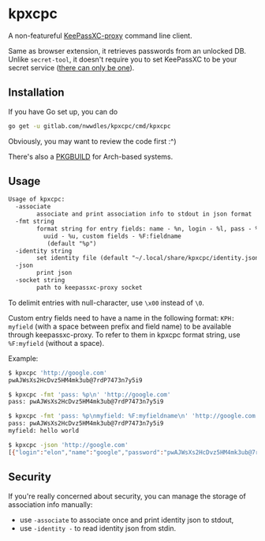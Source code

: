 # kpxcpc

A non-featureful [KeePassXC-proxy](https://github.com/keepassxreboot/keepassxc-browser/blob/develop/keepassxc-protocol.md) command line client.

Same as browser extension, it retrieves passwords from an unlocked DB. Unlike `secret-tool`, it doesn't require you to set KeePassXC to be your secret service ([there can only be one](https://github.com/keepassxreboot/keepassxc/issues/3945)).

## Installation

If you have Go set up, you can do

```sh
go get -u gitlab.com/nwwdles/kpxcpc/cmd/kpxcpc
```

Obviously, you may want to review the code first :^)

There's also a [PKGBUILD](meta/PKGBUILD) for Arch-based systems.

## Usage

```txt
Usage of kpxcpc:
  -associate
        associate and print association info to stdout in json format
  -fmt string
        format string for entry fields: name - %n, login - %l, pass - %p,
          uuid - %u, custom fields - %F:fieldname
           (default "%p")
  -identity string
        set identity file (default "~/.local/share/kpxcpc/identity.json")
  -json
        print json
  -socket string
        path to keepassxc-proxy socket
```

To delimit entries with null-character, use `\x00` instead of `\0`.

Custom entry fields need to have a name in the following format: `KPH: myfield` (with a space between prefix and field name) to be available through keepassxc-proxy. To refer to them in kpxcpc format string, use `%F:myfield` (without a space).

Example:

```sh
$ kpxcpc 'http://google.com'
pwAJWsXs2HcDvz5HM4mk3ub@7rdP7473n7y5i9

$ kpxcpc -fmt 'pass: %p\n' 'http://google.com'
pass: pwAJWsXs2HcDvz5HM4mk3ub@7rdP7473n7y5i9

$ kpxcpc -fmt 'pass: %p\nmyfield: %F:myfieldname\n' 'http://google.com'
pass: pwAJWsXs2HcDvz5HM4mk3ub@7rdP7473n7y5i9
myfield: hello world

$ kpxcpc -json 'http://google.com'
[{"login":"elon","name":"google","password":"pwAJWsXs2HcDvz5HM4mk3ub@7rdP7473n7y5i9","uuid":"d1e6cba53ad04e8fb23f2991c160ce5a","stringFields":[{"KPH: myfieldname":"hello world"}]}]
```

## Security

If you're really concerned about security, you can manage the storage of association info manually:

- use `-associate` to associate once and print identity json to stdout,
- use `-identity -` to read identity json from stdin.
